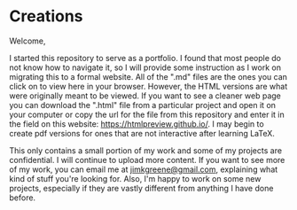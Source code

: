 # Creations

Welcome,

I started this repository to serve as a portfolio. I found that most people do not know how to navigate it, so I will provide some instruction as I work on migrating this to a formal website. All of the ".md" files are the ones you can click on to view here in your browser. However, the HTML versions are what were originally meant to be viewed. If you want to see a cleaner web page you can download the ".html" file from a particular project and open it on your computer or copy the url for the file from this repository and enter it in the field on this website: https://htmlpreview.github.io/. I may begin to create pdf versions for ones that are not interactive after learning LaTeX.

This only contains a small portion of my work and some of my projects are confidential. I will continue to upload more content. If you want to see more of my work, you can email me at jimkgreene@gmail.com, explaining what kind of stuff you're looking for. Also, I'm happy to work on some new projects, especially if they are vastly different from anything I have done before.
